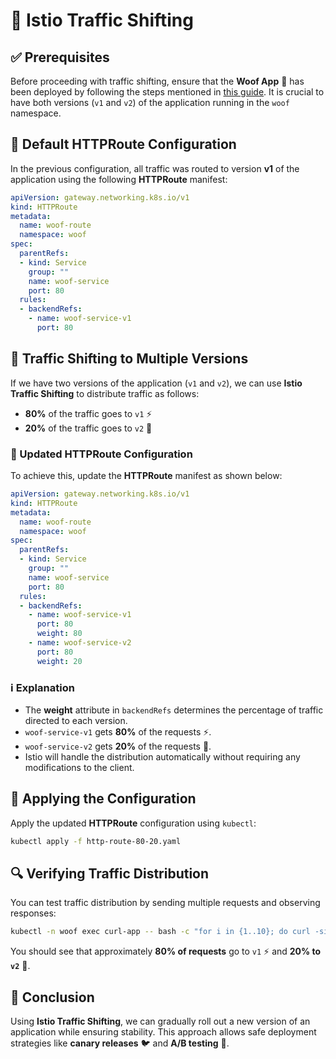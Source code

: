# 🚀 Istio Traffic Shifting

## ✅ Prerequisites

Before proceeding with traffic shifting, ensure that the **Woof App** 🐶 has been deployed by following the steps mentioned in [this guide](https://github.com/falconcr/istio-ambient-workshop/tree/main/scenarios/waypoint/woof-app). It is crucial to have both versions (`v1` and `v2`) of the application running in the `woof` namespace.

## 📌 Default HTTPRoute Configuration

In the previous configuration, all traffic was routed to version **v1** of the application using the following **HTTPRoute** manifest:

```yaml
apiVersion: gateway.networking.k8s.io/v1
kind: HTTPRoute
metadata:
  name: woof-route
  namespace: woof
spec:
  parentRefs:
  - kind: Service
    group: ""
    name: woof-service
    port: 80
  rules:
  - backendRefs:
    - name: woof-service-v1
      port: 80
```

## 🔄 Traffic Shifting to Multiple Versions

If we have two versions of the application (`v1` and `v2`), we can use **Istio Traffic Shifting** to distribute traffic as follows:

- **80%** of the traffic goes to `v1` ⚡️
- **20%** of the traffic goes to `v2` 🌟

### 🔧 Updated HTTPRoute Configuration

To achieve this, update the **HTTPRoute** manifest as shown below:

```yaml
apiVersion: gateway.networking.k8s.io/v1
kind: HTTPRoute
metadata:
  name: woof-route
  namespace: woof
spec:
  parentRefs:
  - kind: Service
    group: ""
    name: woof-service
    port: 80
  rules:
  - backendRefs:
    - name: woof-service-v1
      port: 80
      weight: 80
    - name: woof-service-v2
      port: 80
      weight: 20
```

### ℹ️ Explanation

- The **weight** attribute in `backendRefs` determines the percentage of traffic directed to each version.
- `woof-service-v1` gets **80%** of the requests ⚡️.
- `woof-service-v2` gets **20%** of the requests 🌟.
- Istio will handle the distribution automatically without requiring any modifications to the client.

## 🚀 Applying the Configuration

Apply the updated **HTTPRoute** configuration using `kubectl`:

```sh
kubectl apply -f http-route-80-20.yaml
```

## 🔍 Verifying Traffic Distribution

You can test traffic distribution by sending multiple requests and observing responses:

```sh
kubectl -n woof exec curl-app -- bash -c "for i in {1..10}; do curl -si woof-service/woof; echo $'\n══════════════════════════════════════════\n'; sleep 0.5; done"
```

You should see that approximately **80% of requests** go to `v1` ⚡️ and **20% to `v2`** 🌟.

## 🎯 Conclusion

Using **Istio Traffic Shifting**, we can gradually roll out a new version of an application while ensuring stability. This approach allows safe deployment strategies like **canary releases** 🐦 and **A/B testing** 🔬.

